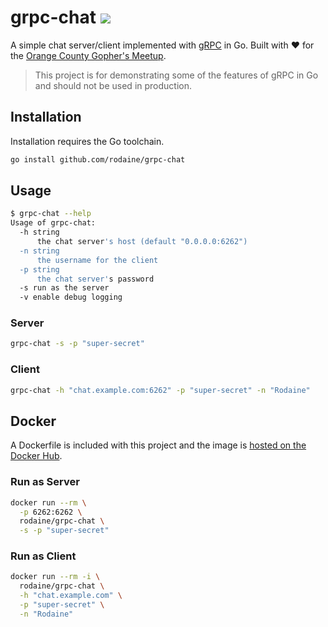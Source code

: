 # grpc-chat [![](https://img.shields.io/docker/automated/rodaine/teamspeak3-alpine.svg)](https://hub.docker.com/r/rodaine/grpc-chat/)

A simple chat server/client implemented with [gRPC](https://grpc.io) in Go. Built with :heart: for the [Orange County Gopher's Meetup](https://www.meetup.com/Orange-County-Gophers/).

> This project is for demonstrating some of the features of gRPC in Go and should not be used in production.

## Installation

Installation requires the Go toolchain.

```bash
go install github.com/rodaine/grpc-chat
```

## Usage

```bash
$ grpc-chat --help
Usage of grpc-chat:
  -h string
      the chat server's host (default "0.0.0.0:6262")
  -n string
      the username for the client
  -p string
      the chat server's password
  -s run as the server
  -v enable debug logging
```

### Server

```bash
grpc-chat -s -p "super-secret"
```

### Client

```bash
grpc-chat -h "chat.example.com:6262" -p "super-secret" -n "Rodaine"
```

## Docker

A Dockerfile is included with this project and the image is [hosted on the Docker Hub](https://hub.docker.com/r/rodaine/grpc-chat).

### Run as Server

```bash
docker run --rm \
  -p 6262:6262 \
  rodaine/grpc-chat \
  -s -p "super-secret"
```

### Run as Client

```bash
docker run --rm -i \
  rodaine/grpc-chat \
  -h "chat.example.com" \
  -p "super-secret" \
  -n "Rodaine"
```
